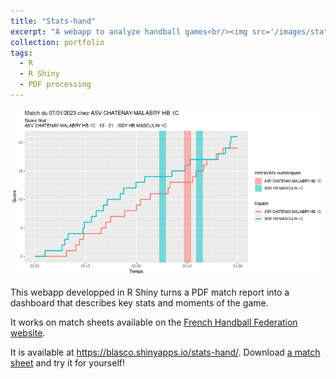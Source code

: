 ```yaml
---
title: "Stats-hand"
excerpt: "A webapp to analyze handball games<br/><img src='/images/stats-hand-cropped.png'>"
collection: portfolio
tags:
  - R
  - R Shiny
  - PDF processing
---
```


[![A game report generated by stats-hand](/images/stats-hand.png)](https://blasco.shinyapps.io/stats-hand/)

This webapp developped in R Shiny turns a PDF match report into a dashboard that describes key stats and moments of the game.

It works on match sheets available on the [French Handball Federation website](https://www.ffhandball.fr/).

It is available at <https://blasco.shinyapps.io/stats-hand/>. Download [a match sheet](/files/SAEIUDC.pdf) and try it for yourself!